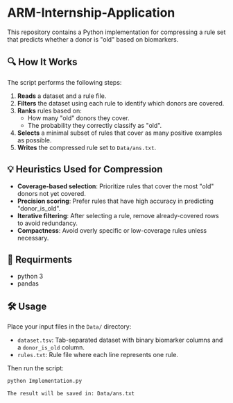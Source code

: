 # ARM-Internship-Application

This repository contains a Python implementation for compressing a rule set that predicts whether a donor is "old" based on biomarkers.

## 🔍 How It Works

The script performs the following steps:

1. **Reads** a dataset and a rule file.
2. **Filters** the dataset using each rule to identify which donors are covered.
3. **Ranks** rules based on:
   - How many "old" donors they cover.
   - The probability they correctly classify as "old".
4. **Selects** a minimal subset of rules that cover as many positive examples as possible.
5. **Writes** the compressed rule set to `Data/ans.txt`.


## 💡 Heuristics Used for Compression

- **Coverage-based selection**: Prioritize rules that cover the most "old" donors not yet covered.
- **Precision scoring**: Prefer rules that have high accuracy in predicting "donor_is_old".
- **Iterative filtering**: After selecting a rule, remove already-covered rows to avoid redundancy.
- **Compactness**: Avoid overly specific or low-coverage rules unless necessary.


## 📄 Requirments
- python 3
- pandas


## 🛠️ Usage
Place your input files in the `Data/` directory:

- `dataset.tsv`: Tab-separated dataset with binary biomarker columns and a `donor_is_old` column.
- `rules.txt`: Rule file where each line represents one rule.

Then run the script:

```bash
python Implementation.py

The result will be saved in: Data/ans.txt

